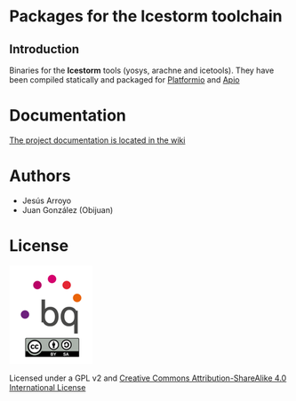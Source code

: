 
# Packages for the Icestorm toolchain

## Introduction

Binaries for the **Icestorm** tools (yosys, arachne and icetools). They have been
compiled statically and packaged for [Platformio](http://platformio.org/) and [Apio](https://github.com/FPGAwars/apio)

# Documentation

[The project documentation is located in the wiki](https://github.com/FPGAwars/toolchain-icestorm/wiki)

# Authors
* Jesús Arroyo
* Juan González (Obijuan)  


# License
![](https://github.com/FPGAwars/toolchain-icestorm/raw/master/doc/bq-logo-cc-sa-small-150px.png)

Licensed under a GPL v2 and [Creative Commons Attribution-ShareAlike 4.0 International License](http://creativecommons.org/licenses/by-sa/4.0/)
